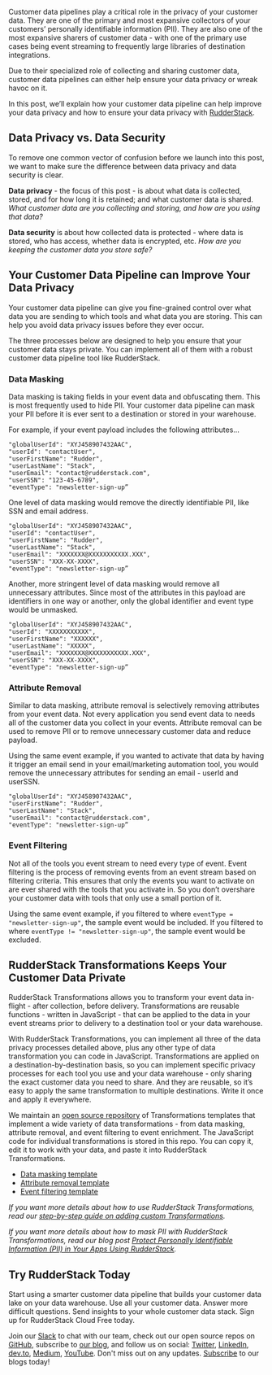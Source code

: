 Customer data pipelines play a critical role in the privacy of your customer data. They are one of the primary and most expansive collectors of your customers’ personally identifiable information (PII). They are also one of the most expansive sharers of customer data - with one of the primary use cases being event streaming to frequently large libraries of destination integrations.

Due to their specialized role of collecting and sharing customer data, customer data pipelines can either help ensure your data privacy or wreak havoc on it.

In this post, we’ll explain how your customer data pipeline can help improve your data privacy and how to ensure your data privacy with [RudderStack](https://rudderstack.com/).

## Data Privacy vs. Data Security

To remove one common vector of confusion before we launch into this post, we want to make sure the difference between data privacy and data security is clear.

**Data privacy** - the focus of this post - is about what data is collected, stored, and for how long it is retained; and what customer data is shared. _What customer data are you collecting and storing, and how are you using that data?_

**Data security** is about how collected data is protected - where data is stored, who has access, whether data is encrypted, etc. _How are you keeping the customer data you store safe?_

## Your Customer Data Pipeline can Improve Your Data Privacy

Your customer data pipeline can give you fine-grained control over what data you are sending to which tools and what data you are storing. This can help you avoid data privacy issues before they ever occur.

The three processes below are designed to help you ensure that your customer data stays private. You can implement all of them with a robust customer data pipeline tool like RudderStack.

### Data Masking

Data masking is taking fields in your event data and obfuscating them. This is most frequently used to hide PII. Your customer data pipeline can mask your PII before it is ever sent to a destination or stored in your warehouse.

For example, if your event payload includes the following attributes...

```
"globalUserId": "XYJ458907432AAC",
"userId": "contactUser",
"userFirstName": "Rudder",
"userLastName": "Stack",
"userEmail": "contact@rudderstack.com",
"userSSN": "123-45-6789",
"eventType": "newsletter-sign-up”
```

One level of data masking would remove the directly identifiable PII, like SSN and email address.

```
"globalUserId": "XYJ458907432AAC",
"userId": "contactUser",
"userFirstName": "Rudder",
"userLastName": "Stack",
"userEmail": "XXXXXXX@XXXXXXXXXXX.XXX",
"userSSN": "XXX-XX-XXXX",
"eventType": "newsletter-sign-up”
```

Another, more stringent level of data masking would remove all unnecessary attributes. Since most of the attributes in this payload are identifiers in one way or another, only the global identifier and event type would be unmasked.

```
"globalUserId": "XYJ458907432AAC",
"userId": "XXXXXXXXXXX",
"userFirstName": "XXXXXX",
"userLastName": "XXXXX",
"userEmail": "XXXXXXX@XXXXXXXXXXX.XXX",
"userSSN": "XXX-XX-XXXX",
"eventType": "newsletter-sign-up”
```

### Attribute Removal

Similar to data masking, attribute removal is selectively removing attributes from your event data. Not every application you send event data to needs all of the customer data you collect in your events. Attribute removal can be used to remove PII or to remove unnecessary customer data and reduce payload.

Using the same event example, if you wanted to activate that data by having it trigger an email send in your email/marketing automation tool, you would remove the unnecessary attributes for sending an email - userId and userSSN.

```
"globalUserId": "XYJ458907432AAC",
"userFirstName": "Rudder",
"userLastName": "Stack",
"userEmail": "contact@rudderstack.com",
"eventType": "newsletter-sign-up”
```

### Event Filtering

Not all of the tools you event stream to need every type of event. Event filtering is the process of removing events from an event stream based on filtering criteria. This ensures that only the events you want to activate on are ever shared with the tools that you activate in. So you don’t overshare your customer data with tools that only use a small portion of it.

Using the same event example, if you filtered to where `eventType = "newsletter-sign-up"`, the sample event would be included. If you filtered to where `eventType != "newsletter-sign-up"`, the sample event would be excluded.

## RudderStack Transformations Keeps Your Customer Data Private

RudderStack Transformations allows you to transform your event data in-flight - after collection, before delivery. Transformations are reusable functions - written in JavaScript - that can be applied to the data in your event streams prior to delivery to a destination tool or your data warehouse.

With RudderStack Transformations, you can implement all three of the data privacy processes detailed above, plus any other type of data transformation you can code in JavaScript. Transformations are applied on a destination-by-destination basis, so you can implement specific privacy processes for each tool you use and your data warehouse - only sharing the exact customer data you need to share. And they are reusable, so it’s easy to apply the same transformation to multiple destinations. Write it once and apply it everywhere.

We maintain an [open source repository](https://github.com/rudderlabs/sample-user-transformers) of Transformations templates that implement a wide variety of data transformations - from data masking, attribute removal, and event filtering to event enrichment. The JavaScript code for individual transformations is stored in this repo. You can copy it, edit it to work with your data, and paste it into RudderStack Transformations. 

*   [Data masking template](https://github.com/rudderlabs/sample-user-transformers/blob/master/PIIUserTransformation.js)
*   [Attribute removal template](https://github.com/rudderlabs/sample-user-transformers/blob/master/CleanWarehouseEventsUserTransformation.js)
*   [Event filtering template](https://github.com/rudderlabs/sample-user-transformers/blob/master/EmailDomainBasedFilteringNameSplitCampaignParameterUpdate.js)

_If you want more details about how to use RudderStack Transformations, read our [step-by-step guide on adding custom Transformations](https://docs.rudderstack.com/adding-a-new-user-transformation-in-rudderstack)._

_If you want more details about how to mask PII with RudderStack Transformations, read our blog post [Protect Personally Identifiable Information (PII) in Your Apps Using RudderStack](https://rudderstack.com/blog/protect-personally-identifiable-information-pii-using-rudderstack)._

## Try RudderStack Today

Start using a smarter customer data pipeline that builds your customer data lake on your data warehouse. Use all your customer data. Answer more difficult questions. Send insights to your whole customer data stack. Sign up for RudderStack Cloud Free today.

Join our [Slack](https://resources.rudderstack.com/join-rudderstack-slack) to chat with our team, check out our open source repos on [GitHub](https://github.com/rudderlabs), subscribe to [our blog](https://rudderstack.com/blog/), and follow us on social: [Twitter](https://twitter.com/RudderStack), [LinkedIn](https://www.linkedin.com/company/rudderlabs/), [dev.to](https://dev.to/rudderstack), [Medium](https://rudderstack.medium.com/), [YouTube](https://www.youtube.com/channel/UCgV-B77bV_-LOmKYHw8jvBw). Don't miss out on any updates. [Subscribe](https://rudderstack.com/blog/) to our blogs today!